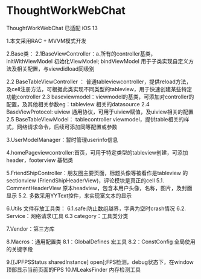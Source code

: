 # ThoughtWorkWebChat
ThoughtWorkWebChat  已适配 iOS 13

1.本文采用RAC + MVVM模式开发

2.Base类：
2.1BaseViewController：a.所有的controller基类，initWithViewModel 初始化ViewModel; bindViewModel  用于子类实现自定义方法及相关配置，与viewdidload同级别

2.2  BaseTableViewController ： 普通tableviewcontroller，提供reload方法，及cell注册方法，可根据此类实现不同类型的tableview，用于快速创建某些特定功能controller
2.3 baseviewmodel：viewmodel的基类，可添加对controller的配置，及其他相关参数eg：tableview 相关的datasource
2.4 BaseViewProtocol: uiview 通用协议，可用于uiview赋值，及uiview相关的配置
2.5 BaseTableViewModel： tablecontroller viewmodel，提供table相关的样式，网络请求命令，后续可添加同等配置或参数

3.UserModelManager：暂时管理userinfo信息

4.homePageviewcontroller:首页，可用于特定类型的tableview创建，可添加header，footerview 基础类

5.FriendShipController：朋友圈主要页面，标题头像等被看作是tableview 的sectionview (FriendShipHeaderView)，评论模块是真正的cell
5.1. CommentHeaderView 原本headview，包含本用户头像，名称，图片，及封面显示
5.2. 多数采用YYText控件，来实现富文本的显示

6.Utils 文件存放工具类：
6.1.safe:防止数组越界，字典为空时crash情况
6.2. Service：网络请求l工具
6.3 category：工具类分类

7.Vendor：第三方库

8.Macros：通用配置类
8.1：GlobalDefines 宏工具
8.2：ConstConfig 全局使用的关键字段

9.[[JPFPSStatus sharedInstance] open];FPS检测，debug状态下，在window顶部显示当前页面的FPS
10.MLeaksFinder 内存检测工具


             
